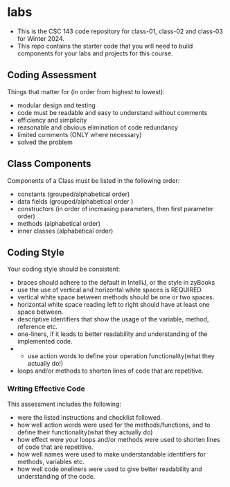 # labs
* This is the CSC 143 code repository for class-01, class-02 and class-03 for Winter 2024.
* This repo contains the starter code that you will need to build components for your labs and projects for this course.

## Coding Assessment
Things that matter for (in order from highest to lowest):
* modular design and testing
* code must be readable and easy to understand without comments
* efficiency and simplicity
* reasonable and obvious elimination of code redundancy 
* limited comments (ONLY where necessary)
* solved the problem

## Class Components
Components of a Class must be listed in the following order:
* constants (grouped/alphabetical order)
* data fields (grouped/alphabetical order )
* constructors (in order of increasing parameters, then first parameter order)
* methods (alphabetical order)
* inner classes (alphabetical order)

## Coding Style
Your coding style should be consistent:
* braces should adhere to the default in IntelliJ, or the style in zyBooks
* use the use of vertical and horizontal white spaces is REQUIRED.
* vertical white space between methods should be one or two spaces.
* horizontal white space reading left to right should have at least one space between.
* descriptive identifiers that show the usage of the variable, method, reference etc.
* one-liners, if it leads to better readability and understanding of the implemented code.
* * use action words to define your operation functionality(what they actually do!)
* loops and/or methods to shorten lines of code that are repetitive.

### Writing Effective Code 
This assessment includes the following:
* were the listed instructions and checklist followed.
* how well action words were used for the methods/functions, and to define their functionality(what they actually do)
* how effect were your loops and/or methods were used to shorten lines of code that are repetitive.
* how well names were used to make understandable identifiers for methods, variables etc.
* how well code oneliners were used to give better readability and understanding of the code.


